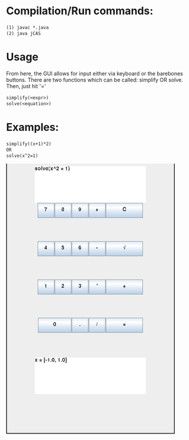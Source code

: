 # Compilation/Run commands:
```
(1) javac *.java
(2) java jCAS
```

# Usage
From here, the GUI allows for input either via keyboard or the barebones buttons.
There are two functions which can be called: simplify OR solve. Then, just hit '='

```
simplify(<expr>)
solve(<equation>)
```

# Examples:
```
simplify((x+1)*2)
OR
solve(x^2=1)
```

![alt image](jcas.png?raw=true "Solve x^2 = 1")
